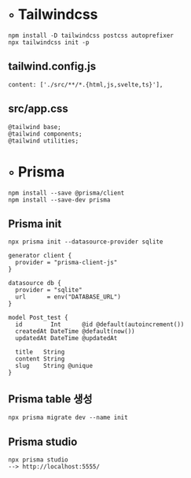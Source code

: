 # ◦ Tailwindcss
```
npm install -D tailwindcss postcss autoprefixer
npx tailwindcss init -p
```
## tailwind.config.js
```
content: ['./src/**/*.{html,js,svelte,ts}'],
```
## src/app.css
```
@tailwind base;
@tailwind components;
@tailwind utilities;
```

# ◦ Prisma
```
npm install --save @prisma/client
npm install --save-dev prisma
```
## Prisma init
```
npx prisma init --datasource-provider sqlite

generator client {
  provider = "prisma-client-js"
}

datasource db {
  provider = "sqlite"
  url      = env("DATABASE_URL")
}

model Post_test {
  id        Int      @id @default(autoincrement())
  createdAt DateTime @default(now())
  updatedAt DateTime @updatedAt

  title   String
  content String
  slug    String @unique
}
```

## Prisma table 생성
```
npx prisma migrate dev --name init

```
## Prisma studio
```
npx prisma studio
--> http://localhost:5555/
```